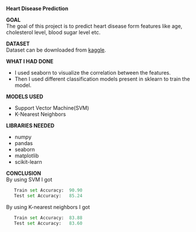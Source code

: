 **Heart Disease Prediction**

**GOAL** <br>
The goal of this project is to predict heart disease form features like age, cholesterol level, blood sugar level etc.

**DATASET**<br>
Dataset can be downloaded from [kaggle](https://www.kaggle.com/ronitf/heart-disease-uci).

**WHAT I HAD DONE**<br>
- I used seaborn to visualize the correlation between the features.
- Then I used different classification models present in sklearn to train the model.

**MODELS USED**
-  Support Vector Machine(SVM)
-  K-Nearest Neighbors

**LIBRARIES NEEDED**<br>
- numpy
- pandas
- seaborn
- matplotlib
- scikit-learn

**CONCLUSION**<br>
By using SVM I got 
 ```python
    Train set Accuracy:  90.90
    Test set Accuracy:   85.24
 ``` 

 By using K-nearest neighbors I got 
 ```python
    Train set Accuracy:  83.88
    Test set Accuracy:   83.60
 ``` 


